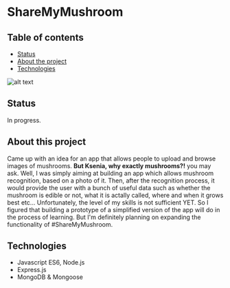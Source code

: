 # ShareMyMushroom

## Table of contents
* [Status](#status)
* [About the project](#about-this-project)
* [Technologies](#technologies)

![alt text](http://cdn5.coloringcrew.com/coloring-book/painted/201746/happy-mushroom-food-vegetables-painted-by-bbbb-128859.jpg 'Happy Mushroom')

## Status
In progress.

## About this project 
Came up with an idea for an app that allows people to upload and browse images of mushrooms. **But Ksenia, why exactly mushrooms?!** you may ask. Well, I was simply aiming at building an app which allows mushroom recognition, based on a photo of it. Then, after the recognition process, it would provide the user with a bunch of useful data such as whether the mushroom is edible or not, what it is actally called, where and when it grows best etc... Unfortunately, the level of my skills is not sufficient YET. So I figured that building a prototype of a simplified version of the app will do in the process of learning. But I'm definitely planning on expanding the functionality of #ShareMyMushroom.

## Technologies
* Javascript ES6, Node.js
* Express.js
* MongoDB & Mongoose
